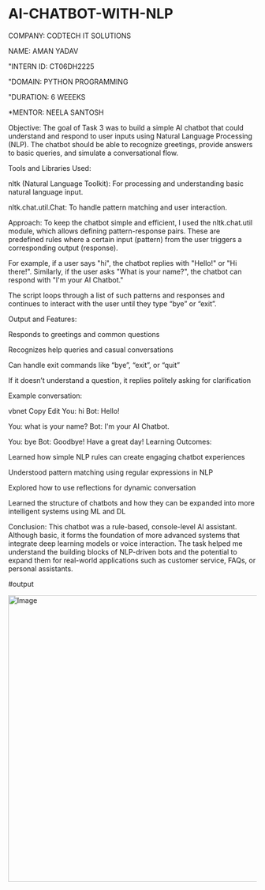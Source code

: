 # AI-CHATBOT-WITH-NLP

COMPANY: CODTECH IT SOLUTIONS

NAME: AMAN YADAV

"INTERN ID: CT06DH2225

"DOMAIN: PYTHON PROGRAMMING 

"DURATION: 6 WEEEKS

*MENTOR: NEELA SANTOSH

Objective:
The goal of Task 3 was to build a simple AI chatbot that could understand and respond to user inputs using Natural Language Processing (NLP). The chatbot should be able to recognize greetings, provide answers to basic queries, and simulate a conversational flow.

Tools and Libraries Used:

nltk (Natural Language Toolkit): For processing and understanding basic natural language input.

nltk.chat.util.Chat: To handle pattern matching and user interaction.

Approach:
To keep the chatbot simple and efficient, I used the nltk.chat.util module, which allows defining pattern-response pairs. These are predefined rules where a certain input (pattern) from the user triggers a corresponding output (response).

For example, if a user says "hi", the chatbot replies with "Hello!" or "Hi there!". Similarly, if the user asks "What is your name?", the chatbot can respond with "I'm your AI Chatbot."

The script loops through a list of such patterns and responses and continues to interact with the user until they type “bye” or “exit”.

Output and Features:

Responds to greetings and common questions

Recognizes help queries and casual conversations

Can handle exit commands like “bye”, “exit”, or “quit”

If it doesn’t understand a question, it replies politely asking for clarification

Example conversation:

vbnet
Copy
Edit
You: hi
Bot: Hello!

You: what is your name?
Bot: I'm your AI Chatbot.

You: bye
Bot: Goodbye! Have a great day!
Learning Outcomes:

Learned how simple NLP rules can create engaging chatbot experiences

Understood pattern matching using regular expressions in NLP

Explored how to use reflections for dynamic conversation

Learned the structure of chatbots and how they can be expanded into more intelligent systems using ML and DL

Conclusion:
This chatbot was a rule-based, console-level AI assistant. Although basic, it forms the foundation of more advanced systems that integrate deep learning models or voice interaction. The task helped me understand the building blocks of NLP-driven bots and the potential to expand them for real-world applications such as customer service, FAQs, or personal assistants.

#output


<img width="744" height="580" alt="Image" src="https://github.com/user-attachments/assets/036048d3-b356-490b-ac4f-cda47e5c4af1" />
